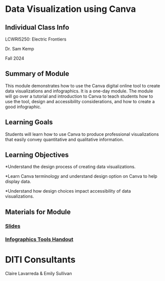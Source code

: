 <h1>Data Visualization using Canva</h1>

<h2>Individual Class Info</h2>

LCWRI5250: Electric Frontiers

Dr. Sam Kemp

Fall 2024

<h2>Summary of Module</h2>

This module demonstrates how to use the Canva digital online tool to create data visualizations and infographics. It is a one-day module. The module will go over a tutorial and introduction to Canva to teach students how to use the tool, design and accessibility considerations, and how to create a good infographic. 

<h2>Learning Goals</h2>

Students will learn how to use Canva to produce professional visualizations that easily convey quantitative and qualitative information.

<h2>Learning Objectives</h2>

*Understand the design process of creating data visualizations.

*Learn Canva terminology and understand design option on Canva to help display data.

*Understand how design choices impact accessibility of data visualizations.

<h2>Materials for Module</h2>


### [Slides](https://github.com/NULabNortheastern/digitalassignmentshowcase/blob/master/data-visualization/fa24-Kemp-LCWRI5250-infographics/fa24-Kemp-infographics-slides.pdf)

### [Infographics Tools Handout](https://github.com/NULabNortheastern/digitalassignmentshowcase/blob/master/handouts/data-visualization/Handout-Infographics_Tools.pdf)



<h1>DITI Consultants</h1>

Claire Lavarreda & Emily Sullivan 

